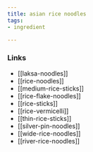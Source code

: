 ```yaml
---
title: asian rice noodles
tags:
- ingredient

---
```



### Links

* [[laksa-noodles]]
* [[rice-noodles]]
* [[medium-rice-sticks]]
* [[rice-flake-noodles]]
* [[rice-sticks]]
* [[rice-vermicelli]]
* [[thin-rice-sticks]]
* [[silver-pin-noodles]]
* [[wide-rice-noodles]]
* [[river-rice-noodles]]
